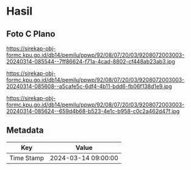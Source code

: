 # Hasil

## Foto C Plano

https://sirekap-obj-formc.kpu.go.id/db14/pemilu/ppwp/92/08/07/20/03/9208072003003-20240314-085544--7ff86624-f71a-4cad-8802-cf448ab23ab3.jpg

https://sirekap-obj-formc.kpu.go.id/db14/pemilu/ppwp/92/08/07/20/03/9208072003003-20240314-085608--a5cafe5c-6df4-4b11-bdd6-fb06f138d1e9.jpg

https://sirekap-obj-formc.kpu.go.id/db14/pemilu/ppwp/92/08/07/20/03/9208072003003-20240314-085624--659d4b68-b523-4e1c-b958-c0c2a462d47f.jpg


## Metadata

| Key        | Value               |
| ---------- | ------------------- |
| Time Stamp | 2024-03-14 09:00:00 |



